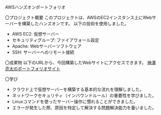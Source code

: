 AWSハンズオンポートフォリオ

〇プロジェクト概要
このプロジェクトは、AWSのEC2インスタンス上にWebサーバーを構築したハンズオンです。
以下の技術を使用しました。
- AWS EC2: 仮想サーバー
- セキュリティグループ: ファイアウォール設定
- Apache: Webサーバーソフトウェア
- SSH: サーバーへのリモート接続

〇成果物
以下のURLから、今回構築したWebサイトにアクセスできます。
[神澤亮太のポートフォリオサイト](http://54.238.173.247)

〇学び
- クラウド上で仮想サーバーを構築する基本的な流れを理解しました。
- ネットワークセキュリティ（インバウンドルール）の重要性を学びました。
- Linuxコマンドを使ったサーバー操作に慣れることができました。
- エラーが発生した際、原因を特定して解決する問題解決能力を養いました。
